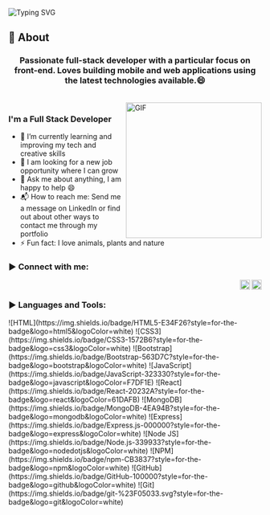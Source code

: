 ![Typing SVG](https://readme-typing-svg.herokuapp.com?font=Architects+Daughter&color=000000&size=30&lines=Hey!+It's+Andrea!+👋;I'm+a+Full+Stack+Developer;I'm+a+Front+End+Developer)

## 🧐 About

<h3 align="center">Passionate full-stack developer with a particular focus on front-end. Loves building mobile and web applications using the latest technologies available.😄
</h3>

<br>

<img align="right" margin-top="20px" height="270px" alt="GIF" src="https://i.gifer.com/6M8G.gif" />


### I'm a Full Stack Developer

- 🌱 I’m currently learning and improving my tech and creative skills
- 👯 I am looking for a new job opportunity where I can grow
- 💬 Ask me about anything, I am happy to help :smile:
- 📬 How to reach me: Send me a message on LinkedIn or find out about other ways to contact me through my portfolio
- ⚡ Fun fact: I love animals, plants and nature
  </br>

<h3 align="left">▶ Connect with me:</h3>
    <a href="https://www.linkedin.com/in/andreaalarconvaldes"><img align="right" width="20px" src="https://simpleicons.now.sh/linkedin/495f7e" alt="Andrea's LinkedIn" /></a>
    <a href="mailto:andreaalarconvaldes@gmail.com"><img align="right" width="20px" src="https://simpleicons.now.sh/maildotru/495f7e" alt="Andrea's Facebook" /></a>
</br>

<h3 align="left">▶ Languages and Tools:</h3>
![HTML](https://img.shields.io/badge/HTML5-E34F26?style=for-the-badge&logo=html5&logoColor=white)
![CSS3](https://img.shields.io/badge/CSS3-1572B6?style=for-the-badge&logo=css3&logoColor=white)
![Bootstrap](https://img.shields.io/badge/Bootstrap-563D7C?style=for-the-badge&logo=bootstrap&logoColor=white)
![JavaScript](https://img.shields.io/badge/JavaScript-323330?style=for-the-badge&logo=javascript&logoColor=F7DF1E)
<!-- ![TypeScript](https://img.shields.io/badge/TypeScript-3178C6?logo=TypeScript&logoColor=FFF&style=flat-square) -->
![React](https://img.shields.io/badge/React-20232A?style=for-the-badge&logo=react&logoColor=61DAFB)
![MongoDB](https://img.shields.io/badge/MongoDB-4EA94B?style=for-the-badge&logo=mongodb&logoColor=white)
<!-- ![MySQL](https://img.shields.io/badge/MySQL-lightgrey?logo=mysql&style=plastic&logoColor=white&labelColor=blue) -->
![Express](https://img.shields.io/badge/Express.js-000000?style=for-the-badge&logo=express&logoColor=white)
![Node JS](https://img.shields.io/badge/Node.js-339933?style=for-the-badge&logo=nodedotjs&logoColor=white)
![NPM](https://img.shields.io/badge/npm-CB3837?style=for-the-badge&logo=npm&logoColor=white)
![GitHub](https://img.shields.io/badge/GitHub-100000?style=for-the-badge&logo=github&logoColor=white)
![Git](https://img.shields.io/badge/git-%23F05033.svg?style=for-the-badge&logo=git&logoColor=white)
